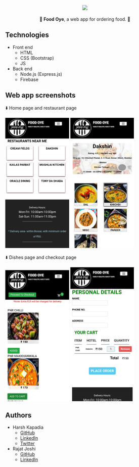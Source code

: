 <p align="center">
  <img src="https://firebasestorage.googleapis.com/v0/b/food-oye-d8e3b.appspot.com/o/app%2Flogo.jpg?alt=media&token=f1e1382d-ec30-4a65-a448-f19667050efe" width=20% />
  <br />
  <br />
  🍴 <b>Food Oye</b>, a web app for ordering food. 🍴
</p>

## Technologies

- Front end
   - HTML
   - CSS (Bootstrap)
   - JS
- Back end
   - Node.js (Express.js)
   - Firebase

## Web app screenshots

:arrow_down: Home page and restaurant page
<br />
<br />
<img src="./web_app_images/home_page.jpg" width=40% /> <img src="./web_app_images/restaurant.jpg" width=40% />
<br />
<br />
:arrow_down: Dishes page and checkout page
<br />
<br />
<img src="./web_app_images/dishes.jpg" width=40% /> <img src="./web_app_images/checkout.jpg" width=40% />

## Authors

- Harsh Kapadia
   - [GitHub](https://github.com/HarshKapadia2)
   - [LinkedIn](https://www.linkedin.com/in/harshgkapadia/)
   - [Twitter](https://twitter.com/harshgkapadia)
- Rajat Joshi
   - [GitHub](https://github.com/rajatrjoshi/)
   - [LinkedIn](https://www.linkedin.com/in/rajat-joshi-5a7070190/)
